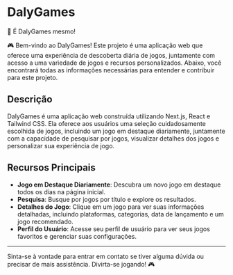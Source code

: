 # DalyGames

🎉 É DalyGames mesmo!

🎮 Bem-vindo ao DalyGames! Este projeto é uma aplicação web que oferece uma experiência de descoberta diária de jogos, juntamente com acesso a uma variedade de jogos e recursos personalizados. Abaixo, você encontrará todas as informações necessárias para entender e contribuir para este projeto.

## Descrição

DalyGames é uma aplicação web construída utilizando Next.js, React e Tailwind CSS. Ela oferece aos usuários uma seleção cuidadosamente escolhida de jogos, incluindo um jogo em destaque diariamente, juntamente com a capacidade de pesquisar por jogos, visualizar detalhes dos jogos e personalizar sua experiência de jogo.

## Recursos Principais

- **Jogo em Destaque Diariamente**: Descubra um novo jogo em destaque todos os dias na página inicial.
- **Pesquisa**: Busque por jogos por título e explore os resultados.
- **Detalhes do Jogo**: Clique em um jogo para ver suas informações detalhadas, incluindo plataformas, categorias, data de lançamento e um jogo recomendado.
- **Perfil do Usuário**: Acesse seu perfil de usuário para ver seus jogos favoritos e gerenciar suas configurações.

---

Sinta-se à vontade para entrar em contato se tiver alguma dúvida ou precisar de mais assistência. Divirta-se jogando! 🎮

